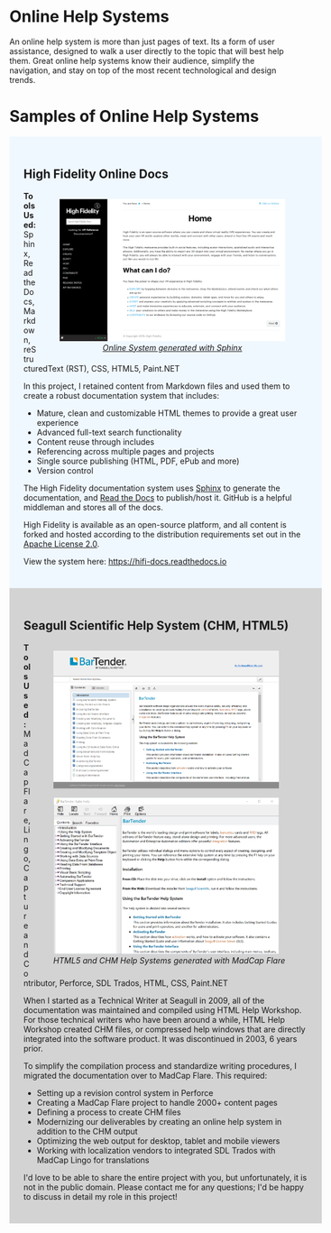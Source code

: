# Online Help Systems

An online help system is more than just pages of text. Its a form of user assistance, designed to walk a user directly to the topic that will best help them. Great online help systems know their audience, simplify the navigation, and stay on top of the most recent technological and design trends.

<h1>Samples of Online Help Systems</h1>

<div style="width:100%; background:aliceblue; padding:25px;">
 
<h2>High Fidelity Online Docs</h2>

<p>
  <figure style="float:right;">
    <a href="https://hifi-docs.readthedocs.io/en/latest"><img src="hifi-docs.png" width="400px" />
      <figcaption style="font-style:italic; text-align:center;">Online System generated with Sphinx</figcaption></a>
  </figure>
  <strong>Tools Used:</strong> Sphinx, Read the Docs, Markdown, reStructuredText (RST), CSS, HTML5, Paint.NET</p>
<p>In this project, I retained content from Markdown files and used them to create a robust documentation system that includes:</p>

<ul>
  <li>Mature, clean and customizable HTML themes to provide a great user experience</li>
  <li>Advanced full-text search functionality</li>
  <li>Content reuse through includes</li>
  <li>Referencing across multiple pages and projects</li>
  <li>Single source publishing (HTML, PDF, ePub and more)</li>
  <li>Version control</li>
</ul>

<p>The High Fidelity documentation system uses <a href="http://www.sphinx-doc.org">Sphinx</a> to generate the documentation, and <a href="https://readthedocs.org">Read the Docs</a> to publish/host it. GitHub is a helpful middleman and stores all of the docs.</p>

<p>High Fidelity is available as an open-source platform, and all content is forked and hosted according to the distribution requirements set out in the <a href="https://www.apache.org/licenses/LICENSE-2.0">Apache License 2.0</a>. </p>

<p>View the system here: <a href="https://hifi-docs.readthedocs.io/en/latest" target="_blank">https://hifi-docs.readthedocs.io</a></p>

</div>

<div style="width:100%; background:lightgray; padding:25px;">

<h2>Seagull Scientific Help System (CHM, HTML5)</h2>  
  
<p>
 <figure style="float:right;">
    <img src="bartender-help.png" width="400px" />
      <figcaption style="font-style:italic; text-align:center;">HTML5 and CHM Help Systems generated with MadCap Flare</figcaption>
  </figure>
 <strong>Tools Used:</strong> MadCap Flare, Lingo, Capture and Contributor, Perforce, SDL Trados, HTML, CSS, Paint.NET</p>

<p>When I started as a Technical Writer at Seagull in 2009, all of the documentation was maintained and compiled using HTML Help Workshop. For those technical writers who have been around a while, HTML Help Workshop created CHM files, or compressed help windows that are directly integrated into the software product. It was discontinued in 2003, 6 years prior. </p>

<p>To simplify the compilation process and standardize writing procedures, I migrated the documentation over to MadCap Flare. This required: </p>

<ul>
 <li>Setting up a revision control system in Perforce </li>
 <li>Creating a MadCap Flare project to handle 2000+ content pages</li>
 <li>Defining a process to create CHM files</li>
 <li>Modernizing our deliverables by creating an online help system in addition to the CHM output</li>
 <li>Optimizing the web output for desktop, tablet and mobile viewers</li>
 <li>Working with localization vendors to integrated SDL Trados with MadCap Lingo for translations</li>
</ul>

<p>I'd love to be able to share the entire project with you, but unfortunately, it is not in the public domain. Please contact me for any questions; I'd be happy to discuss in detail my role in this project!</p>

</div>

